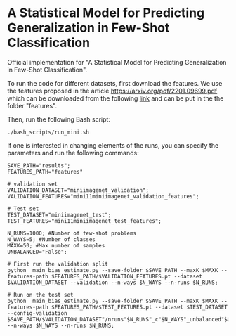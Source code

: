 # A Statistical Model for Predicting Generalization in Few-Shot Classification

Official implementation for "A Statistical Model for Predicting Generalization in Few-Shot Classification".

To run the code for different datasets, first download the features. We use the features proposed in the article https://arxiv.org/pdf/2201.09699.pdf which can be downloaded from the following [link](https://drive.google.com/drive/folders/1fALYAfzStWXasI-DTl6qi9moNuWbFA-j) and can be put in the the folder "features".

Then, run the following Bash script: 
```
./bash_scripts/run_mini.sh
```
If one is interested in changing elements of the runs, you can specify the parameters and run the following commands:

```
SAVE_PATH="results";
FEATURES_PATH="features"

# validation set
VALIDATION_DATASET="miniimagenet_validation";
VALIDATION_FEATURES="mini11miniimagenet_validation_features";

# Test set
TEST_DATASET="miniimagenet_test";
TEST_FEATURES="mini11miniimagenet_test_features";

N_RUNS=1000; #Number of few-shot problems
N_WAYS=5; #Number of classes
MAXK=50; #Max number of samples
UNBALANCED="False";

# First run the validation split
python  main_bias_estimate.py --save-folder $SAVE_PATH --maxK $MAXK --features-path $FEATURES_PATH/$VALIDATION_FEATURES.pt --dataset $VALIDATION_DATASET --validation --n-ways $N_WAYS --n-runs $N_RUNS; 

# Run on the test set
python  main_bias_estimate.py --save-folder $SAVE_PATH --maxK $MAXK --features-path $FEATURES_PATH/$TEST_FEATURES.pt --dataset $TEST_DATASET --config-validation $SAVE_PATH/$VALIDATION_DATASET"/nruns"$N_RUNS"_c"$N_WAYS"_unbalanced"$UNBALANCED"_filename_"$VALIDATION_FEATURES.pt --n-ways $N_WAYS --n-runs $N_RUNS;  
````
